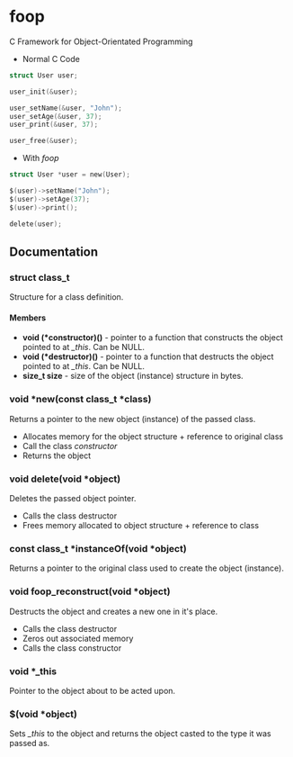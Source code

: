 # foop
C Framework for Object-Orientated Programming

* Normal C Code

``` C
struct User user;

user_init(&user);

user_setName(&user, "John");
user_setAge(&user, 37);
user_print(&user, 37);

user_free(&user);
```

* With *foop*

``` C
struct User *user = new(User);

$(user)->setName("John");
$(user)->setAge(37);
$(user)->print();

delete(user);
```

## Documentation

### struct class_t

Structure for a class definition.

#### Members

* **void (\*constructor)()** - pointer to a function that constructs the object pointed to at *\_this*. Can be NULL.
* **void (\*destructor)()** - pointer to a function that destructs the object pointed to at *\_this*. Can be NULL.
* **size_t size** - size of the object (instance) structure in bytes.

### void \*new(const class_t \*class)

Returns a pointer to the new object (instance) of the passed class.

* Allocates memory for the object structure + reference to original class
* Call the class *constructor*
* Returns the object

### void delete(void \*object)

Deletes the passed object pointer.

* Calls the class destructor
* Frees memory allocated to object structure + reference to class

### const class_t \*instanceOf(void \*object)

Returns a pointer to the original class used to create the object (instance).

### void foop_reconstruct(void \*object)

Destructs the object and creates a new one in it's place.

* Calls the class destructor
* Zeros out associated memory
* Calls the class constructor

### void \*\_this

Pointer to the object about to be acted upon.

### $(void \*object)

Sets *\_this* to the object and returns the object casted to the type it was passed as.

